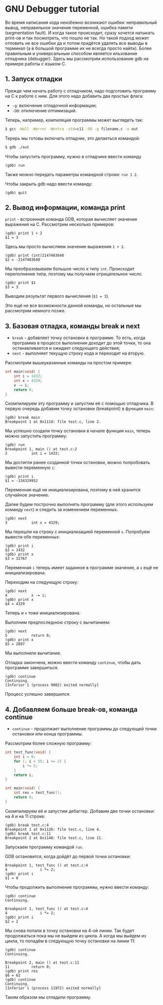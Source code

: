 # GNU Debugger tutorial
Во время написания кода неизбежно возникают ошибки: неправильный вывод, неправильное значение
переменной, ошибка памяти (segmentation fault). И когда такое происходит, сразу хочется натыкать
print-ов и так посмотреть, что пошло не так. Но такой подход может отловить не все ошибки да и потом
придётся удалять все выводы в терминал (а в большой программе их не всегда просто найти).
Более правильным и универсальным способом является ильзование отладчика (debugger). Здесь мы
рассмотрим использование gdb на примере работы с языком C.

## 1. Запуск отладки
Прежде чем начать работу с отладчиком, надо подготовить программу на C к работе с ним. Для этого
надо добавить два простых флага: 
- `-g`: включение отладочной информации;
- `-O0`: отключение оптимизаций.

Теперь, например, компиляция программы может выглядеть так:
```bash
$ gcc -Wall -Werror -Wextra -std=c11 -O0 -g filename.c -o out
```

Терерь мы готовы включать отладчик, это делаеться командой:
```bash
$ gdb ./out
```

Чтобы запустить программу, нужно в отладчике ввести команду 
```gdb
(gdb) run
```
Также можно передать параметры командной строки: `run 1 2`.

Чтобы закрыть gdb надо ввести команду:
```gdb
(gdb) quit
```

## 2. Вывод информации, команда print
`print` - встроенная команда GDB, которая вычисляет значение выражения на C. Рассмотрим несколько
примеров:

```gdb
(gdb) print 1 + 2
$1 = 3
```
Здесь мы просто вычисляем значение выражения `1 + 2`.

```gdb
(gdb) print (int)2147483648
$2 = -2147483648
```
Мы преобразовываем большое число к типу `int`. Происходит переполнение типа, поэтому мы получаем
отрицательное число.

```gdb
(gdb) print $1
$3 = 3
```
Выводим результат первого вычисления (`$1 = 3`).

Это ещё не все возможности данной команды, но остальные мы рассмотрим немного позже.

## 3. Базовая отладка, команды break и next
- `break` - добавляет точку остановки в программе. То есть, когда программа в процессе выполнения
  доходит до этой точки, то она останавливается и ожидает следующего действия;
- `next` - выполняет текущую строку кода и переходит на вторую.

Рассмотрим вышеуказанные команды на простом примере:
```c
int main(void) {
    int i = 1432;
    int x = 4329;
    x -= i;
    return 0;
}
```
Скомпилируем эту программу и запустим её с помощью отладчика.
В первую очередь добавим точку остановки (breakpoint) в функции `main`:
```gdb
(gdb) break main
Breakpoint 1 at 0x111d: file test.c, line 2.
```
Мы успешно создали точку остановки в начале функции `main`, теперь можно запустить программу:
```gdb
(gdb) run
Breakpoint 1, main () at test.c:2
2           int i = 1432;
```
Мы достигли ранее созданной точки остановки, можно попробовать вывести переменную `i`:
```gdb
(gdb) print i
$1 = -134329952
```
Переменная ещё не инициализирована, поэтому в ней хранится случайное значение.

Далее будем построчно выполнять программу (для этого используем команду `next`) и следить за 
изменением переменных.
```gdb
(gdb) next
3           int x = 4329;
```
Мы перешли на строку с инициализацией переменной `x`. Попробуем вывести обе переменных:
```gdb
(gdb) print i
$2 = 1432
(gdb) print x
$3 = 32767
```
Переменная `i` теперь имеет заданное в программе значение, а `x` ещё не инициализирована.

Переходим на следующую строку:
```gdb
(gdb) next
4           x -= i;
(gdb) print x
$4 = 4329
```
Теперь и `x` тоже инициализирована.

Выполним предпоследнюю строку с вычитанием:
```gdb
(gdb) next
5           return 0;
(gdb) print x
$5 = 2897
```
Мы выполнили вычитание.

Отладка закончена, можно ввести команду `continue`, чтобы дать программе завершиться.
```gdb
(gdb) continue
Continuing.
[Inferior 1 (process 9002) exited normally]
```
Процесс успешно завершился.

## 4. Добавляем больше break-ов, команда continue
- `continue` - продолжает выполнение программы до следующей точки остановки или конца программы.

Рассмотрим более сложную программу:
```c
int test_func(void) {
    int i = 0;
    for (; i < 55; i += 2) {
        i *= 2;
    }
    return i;
}

int main(void) {
    int res = test_func();
    return 0;
}
```
Скомпилируем её и запустим дебаггер. Добавим две точки остановки: на 4 и на 11 строке:
```gdb
(gdb) break test.c:4
Breakpoint 1 at 0x1126: file test.c, line 4.
(gdb) break test.c:11
Breakpoint 2 at 0x1148: file test.c, line 11.
```
Запускаем программу командой `run`.

GDB остановится, когда дойдёт до первой точки остановки:
```gdb
Breakpoint 1, test_func () at test.c:4
4               i *= 2;
(gdb) print i
$1 = 0
```

Чтобы продолжить выполнение программы, нужно ввести команду:
```gdb
(gdb) continue
Continuing.

Breakpoint 1, test_func () at test.c:4
4               i *= 2;
(gdb) print i
$2 = 2
```
Мы снова попали в точку остановки на 4-ой линии. Так будет продолжаться пока мы не выйдем из цикла.
А когда мы выйдем из цикла, то попадём в следующую точку остановки на линии 11:
```gdb
(gdb) continue
Continuing.

Breakpoint 2, main () at test.c:11
11          return 0;
(gdb) print res
$6 = 62
(gdb) continue
Continuing.
[Inferior 1 (process 11972) exited normally]
```
Таким образом мы отладили программу.

